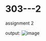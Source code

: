 # 303---2
assignment 2

output:
![image](https://user-images.githubusercontent.com/90429544/196826933-d183aa41-bce5-4572-9c06-917d7521b436.png)

